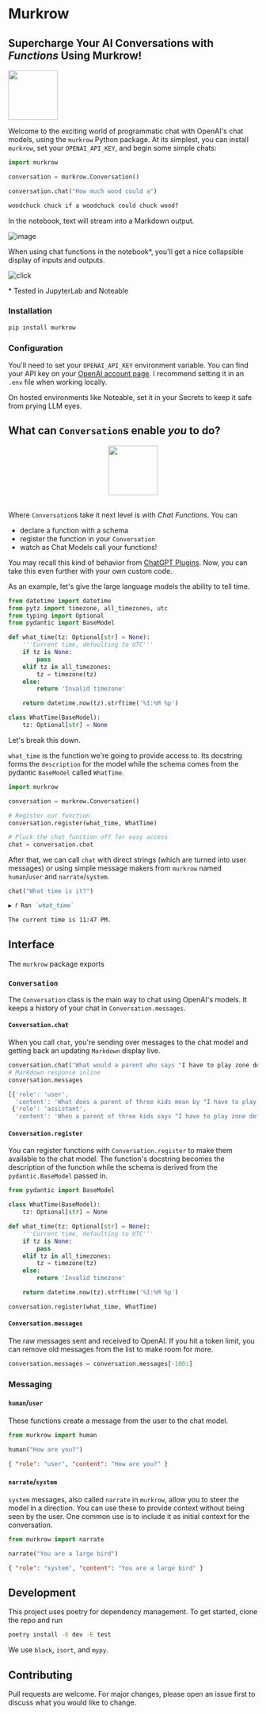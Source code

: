 # Murkrow

## Supercharge Your AI Conversations with _Functions_ Using Murkrow!

<img src="https://i.pinimg.com/originals/95/53/a9/9553a99cefa0b27f0d83dc0cbf358759.png" height="100" />
<br />

Welcome to the exciting world of programmatic chat with OpenAI's chat models, using the `murkrow` Python package. At its simplest, you can install `murkrow`, set your `OPENAI_API_KEY`, and begin some simple chats:

```python
import murkrow

conversation = murkrow.Conversation()

conversation.chat("How much wood could a")
```

```markdown
woodchuck chuck if a woodchuck could chuck wood?
```

In the notebook, text will stream into a Markdown output.

![image](https://github.com/rgbkrk/murkrow/assets/836375/81b2837c-430c-42eb-ae60-0c3a91ae26b6)

When using chat functions in the notebook\*, you'll get a nice collapsible display of inputs and outputs.

![click](https://github.com/rgbkrk/murkrow/assets/836375/21c6bd4c-cd3b-48b9-812a-2b86a05c20da)

\* Tested in JupyterLab and Noteable

### Installation

```bash
pip install murkrow
```

### Configuration

You'll need to set your `OPENAI_API_KEY` environment variable. You can find your API key on your [OpenAI account page](https://platform.openai.com/account/api-keys). I recommend setting it in an `.env` file when working locally.

On hosted environments like Noteable, set it in your Secrets to keep it safe from prying LLM eyes.

## What can `Conversation`s enable _you_ to do?

<center><img src="https://cdn.donmai.us/original/64/e7/64e78d7968c8317b84a95e152e4a087b.png" height="100" /></center>
<br />

Where `Conversation`s take it next level is with _Chat Functions_. You can

-   declare a function with a schema
-   register the function in your `Conversation`
-   watch as Chat Models call your functions!

You may recall this kind of behavior from [ChatGPT Plugins](https://noteable.io/chatgpt-plugin-for-notebook/). Now, you can take this even further with your own custom code.

As an example, let's give the large language models the ability to tell time.

```python
from datetime import datetime
from pytz import timezone, all_timezones, utc
from typing import Optional
from pydantic import BaseModel

def what_time(tz: Optional[str] = None):
    '''Current time, defaulting to UTC'''
    if tz is None:
        pass
    elif tz in all_timezones:
        tz = timezone(tz)
    else:
        return 'Invalid timezone'

    return datetime.now(tz).strftime('%I:%M %p')

class WhatTime(BaseModel):
    tz: Optional[str] = None
```

Let's break this down.

`what_time` is the function we're going to provide access to. Its docstring forms the `description` for the model while the schema comes from the pydantic `BaseModel` called `WhatTime`.

```python
import murkrow

conversation = murkrow.Conversation()

# Register our function
conversation.register(what_time, WhatTime)

# Pluck the chat function off for easy access
chat = conversation.chat
```

After that, we can call `chat` with direct strings (which are turned into user messages) or using simple message makers from `murkrow` named `human`/`user` and `narrate`/`system`.

```python
chat("What time is it?")
```

```markdown
▶ 𝑓 Ran `what_time`

The current time is 11:47 PM.
```

## Interface

The `murkrow` package exports

### `Conversation`

The `Conversation` class is the main way to chat using OpenAI's models. It keeps a history of your chat in `Conversation.messages`.

#### `Conversation.chat`

When you call `chat`, you're sending over messages to the chat model and getting back an updating `Markdown` display live.

```python
conversation.chat("What would a parent who says "I have to play zone defense" mean? ")
# Markdown response inline
conversation.messages
```

```js
[{'role': 'user',
  'content': 'What does a parent of three kids mean by "I have to play zone defense"?'},
 {'role': 'assistant',
  'content': 'When a parent of three kids says "I have to play zone defense," it means that they...
```

#### `Conversation.register`

You can register functions with `Conversation.register` to make them available to the chat model. The function's docstring becomes the description of the function while the schema is derived from the `pydantic.BaseModel` passed in.

```python
from pydantic import BaseModel

class WhatTime(BaseModel):
    tz: Optional[str] = None

def what_time(tz: Optional[str] = None):
    '''Current time, defaulting to UTC'''
    if tz is None:
        pass
    elif tz in all_timezones:
        tz = timezone(tz)
    else:
        return 'Invalid timezone'

    return datetime.now(tz).strftime('%I:%M %p')

conversation.register(what_time, WhatTime)
```

#### `Conversation.messages`

The raw messages sent and received to OpenAI. If you hit a token limit, you can remove old messages from the list to make room for more.

```python
conversation.messages = conversation.messages[-100:]
```

### Messaging

#### `human`/`user`

These functions create a message from the user to the chat model.

```python
from murkrow import human

human("How are you?")
```

```json
{ "role": "user", "content": "How are you?" }
```

#### `narrate`/`system`

`system` messages, also called `narrate` in `murkrow`, allow you to steer the model in a direction. You can use these to provide context without being seen by the user. One common use is to include it as initial context for the conversation.

```python
from murkrow import narrate

narrate("You are a large bird")
```

```json
{ "role": "system", "content": "You are a large bird" }
```

## Development

This project uses poetry for dependency management. To get started, clone the repo and run

```bash
poetry install -E dev -E test
```

We use `black`, `isort`, and `mypy`.

## Contributing

Pull requests are welcome. For major changes, please open an issue first to discuss what you would like to change.
